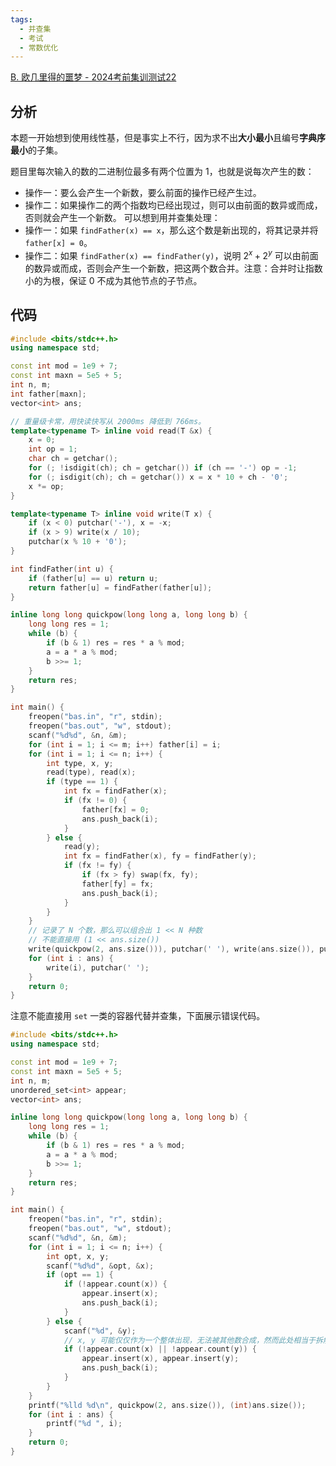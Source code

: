 ```yaml
---
tags:
  - 并查集
  - 考试
  - 常数优化
---
```

[B. 欧几里得的噩梦 - 2024考前集训测试22](http://47.108.49.170:8000/contest/32/problem/2) 
## 分析
本题一开始想到使用线性基，但是事实上不行，因为求不出**大小最小**且编号**字典序最小**的子集。

题目里每次输入的数的二进制位最多有两个位置为 $1$，也就是说每次产生的数：
- 操作一：要么会产生一个新数，要么前面的操作已经产生过。
- 操作二：如果操作二的两个指数均已经出现过，则可以由前面的数异或而成，否则就会产生一个新数。
可以想到用并查集处理：
- 操作一：如果 `findFather(x) == x`，那么这个数是新出现的，将其记录并将 `father[x] = 0`。
- 操作二：如果 `findFather(x) == findFather(y)`，说明 $2^x + 2^y$ 可以由前面的数异或而成，否则会产生一个新数，把这两个数合并。注意：合并时让指数小的为根，保证 $0$ 不成为其他节点的子节点。
## 代码
```cpp
#include <bits/stdc++.h>
using namespace std;

const int mod = 1e9 + 7;
const int maxn = 5e5 + 5;
int n, m;
int father[maxn];
vector<int> ans;

// 重量级卡常，用快读快写从 2000ms 降低到 766ms。
template<typename T> inline void read(T &x) {
	x = 0;
	int op = 1;
	char ch = getchar();
	for (; !isdigit(ch); ch = getchar()) if (ch == '-') op = -1;
	for (; isdigit(ch); ch = getchar()) x = x * 10 + ch - '0';
	x *= op;
}

template<typename T> inline void write(T x) {
	if (x < 0) putchar('-'), x = -x;
	if (x > 9) write(x / 10);
	putchar(x % 10 + '0');
}

int findFather(int u) {
	if (father[u] == u) return u;
	return father[u] = findFather(father[u]);
}

inline long long quickpow(long long a, long long b) {
	long long res = 1;
	while (b) {
		if (b & 1) res = res * a % mod;
		a = a * a % mod;
		b >>= 1;
	}
	return res;
}

int main() {
	freopen("bas.in", "r", stdin);
	freopen("bas.out", "w", stdout);
	scanf("%d%d", &n, &m);
	for (int i = 1; i <= m; i++) father[i] = i;
	for (int i = 1; i <= n; i++) {
		int type, x, y;
		read(type), read(x);
		if (type == 1) {
			int fx = findFather(x);
			if (fx != 0) {
				father[fx] = 0;
				ans.push_back(i);
			}
		} else {
			read(y);
			int fx = findFather(x), fy = findFather(y);
			if (fx != fy) {
				if (fx > fy) swap(fx, fy);
				father[fy] = fx;
				ans.push_back(i);
			}
		}
	}
	// 记录了 N 个数，那么可以组合出 1 << N 种数
	// 不能直接用 (1 << ans.size())
	write(quickpow(2, ans.size())), putchar(' '), write(ans.size()), putchar('\n');
	for (int i : ans) {
		write(i), putchar(' ');
	}
	return 0;
}
```
注意不能直接用 `set` 一类的容器代替并查集，下面展示错误代码。
```cpp
#include <bits/stdc++.h>
using namespace std;

const int mod = 1e9 + 7;
const int maxn = 5e5 + 5;
int n, m;
unordered_set<int> appear;
vector<int> ans;

inline long long quickpow(long long a, long long b) {
	long long res = 1;
	while (b) {
		if (b & 1) res = res * a % mod;
		a = a * a % mod;
		b >>= 1;
	}
	return res;
}

int main() {
	freopen("bas.in", "r", stdin);
	freopen("bas.out", "w", stdout);
	scanf("%d%d", &n, &m);
	for (int i = 1; i <= n; i++) {
		int opt, x, y;
		scanf("%d%d", &opt, &x);
		if (opt == 1) {
			if (!appear.count(x)) {
				appear.insert(x);
				ans.push_back(i);
			}
		} else {
			scanf("%d", &y);
			// x, y 可能仅仅作为一个整体出现，无法被其他数合成，然而此处相当于拆解成了单独的 x, y，在接下来的计算中，单个 x 和 y 会参与合成数字，导致结果偏小。
			if (!appear.count(x) || !appear.count(y)) {
				appear.insert(x), appear.insert(y);
				ans.push_back(i);
			}
		}
	}
	printf("%lld %d\n", quickpow(2, ans.size()), (int)ans.size());
	for (int i : ans) {
		printf("%d ", i);
	}
	return 0;
}
```
